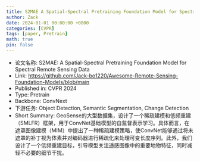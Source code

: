 ```yaml
---
title: S2MAE A Spatial-Spectral Pretraining Foundation Model for Spectral Remote Sensing Data
author: Zack
date: 2024-01-01 00:00:00 +0800
categories: [CVPR]
tags: [paper, Pretrain]
math: true
pin: false
---
```

- 论文名称: S2MAE: A Spatial-Spectral Pretraining Foundation Model for Spectral Remote Sensing Data
- Link: https://github.com/Jack-bo1220/Awesome-Remote-Sensing-Foundation-Models/blob/main
- Published in: CVPR 2024
- Type: Pretrain
- Backbone: ConvNext
- 下游任务: Object Detection, Semantic Segmentation, Change Detection
- Short Summary: GeoSense的大型数据集，设计了一个稀疏建模和低频重建（SMLFR）框架，用于ConvNet基础模型的自监督表示学习。具体而言，在遮罩图像建模（MIM）中提出了一种稀疏建模策略，使ConvNet能够通过将未遮罩的补丁视为体素并对编码器进行稀疏化来处理可变长度序列。此外，我们设计了一个低频重建目标，引导模型关注遥感图像中的重要地物特征，同时减轻不必要的细节干扰。
